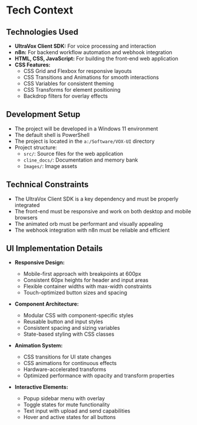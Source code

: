 # Tech Context

## Technologies Used
- **UltraVox Client SDK:** For voice processing and interaction
- **n8n:** For backend workflow automation and webhook integration
- **HTML, CSS, JavaScript:** For building the front-end web application
- **CSS Features:**
  - CSS Grid and Flexbox for responsive layouts
  - CSS Transitions and Animations for smooth interactions
  - CSS Variables for consistent theming
  - CSS Transforms for element positioning
  - Backdrop filters for overlay effects

## Development Setup
- The project will be developed in a Windows 11 environment
- The default shell is PowerShell
- The project is located in the `a:/Software/VOX-UI` directory
- Project structure:
  - `src/`: Source files for the web application
  - `cline_docs/`: Documentation and memory bank
  - `Images/`: Image assets

## Technical Constraints
- The UltraVox Client SDK is a key dependency and must be properly integrated
- The front-end must be responsive and work on both desktop and mobile browsers
- The animated orb must be performant and visually appealing
- The webhook integration with n8n must be reliable and efficient

## UI Implementation Details
- **Responsive Design:**
  - Mobile-first approach with breakpoints at 600px
  - Consistent 60px heights for header and input areas
  - Flexible container widths with max-width constraints
  - Touch-optimized button sizes and spacing

- **Component Architecture:**
  - Modular CSS with component-specific styles
  - Reusable button and input styles
  - Consistent spacing and sizing variables
  - State-based styling with CSS classes

- **Animation System:**
  - CSS transitions for UI state changes
  - CSS animations for continuous effects
  - Hardware-accelerated transforms
  - Optimized performance with opacity and transform properties

- **Interactive Elements:**
  - Popup sidebar menu with overlay
  - Toggle states for mute functionality
  - Text input with upload and send capabilities
  - Hover and active states for all buttons
